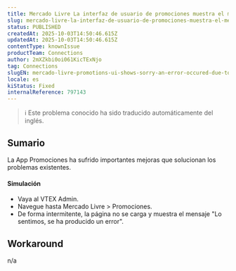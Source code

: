```yaml
---
title: Mercado Livre La interfaz de usuario de promociones muestra el mensaje "Lo sentimos, se ha producido un error" debido a los límites de solicitudes de Mercado Livre (módulo Promociones).
slug: mercado-livre-la-interfaz-de-usuario-de-promociones-muestra-el-mensaje-lo-sentimos-se-ha-producido-un-error-debido-a-los-limites-de-solicitudes-de-mercado-livre-modulo-promociones
status: PUBLISHED
createdAt: 2025-10-03T14:50:46.615Z
updatedAt: 2025-10-03T14:50:46.615Z
contentType: knownIssue
productTeam: Connections
author: 2mXZkbi0oi061KicTExNjo
tag: Connections
slugEN: mercado-livre-promotions-ui-shows-sorry-an-error-occured-due-to-mercado-livre-request-limits-promotions-module
locale: es
kiStatus: Fixed
internalReference: 797143
---
```


>ℹ️ Este problema conocido ha sido traducido automáticamente del inglés.

## Sumario


La App Promociones ha sufrido importantes mejoras que solucionan los problemas existentes.


#### Simulación



- Vaya al VTEX Admin.
- Navegue hasta Mercado Livre > Promociones.
- De forma intermitente, la página no se carga y muestra el mensaje "Lo sentimos, se ha producido un error".

## Workaround


n/a



